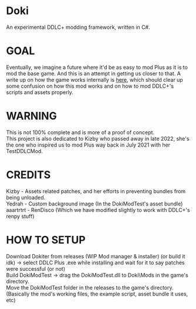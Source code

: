 # Doki
 An experimental DDLC+ modding framework, written in C#.

# GOAL
Eventually, we imagine a future where it'd be as easy to mod Plus as it is to mod the base game. And this is an attempt in getting us closer to that. A write up on how the game works internally is [here](https://arcadia.noia.site/posts/1733492691528), which should clear up some confusion on how this mod works and on how to mod DDLC+'s scripts and assets properly. <br>
# WARNING
This is not 100% complete and is more of a proof of concept. <br> This project is also dedicated to Kizby who passed away in late 2022, she's the one who inspired us to mod Plus way back in July 2021 with her TestDDLCMod.

# CREDITS
Kizby - Assets related patches, and her efforts in preventing bundles from being unloaded. <br>
Yedrah - Custom background image (In the DokiModTest's asset bundle) <br>
aaartrtrt - RenDisco (Which we have modified slightly to work with DDLC+'s renpy stuff) <br>

# HOW TO SETUP
Download Dokiter from releases (WIP Mod manager & installer) (or build it idk) -> select DDLC Plus .exe while installing and wait for it to say patches were successful (or not) <br>
Build DokiModTest -> drag the DokiModTest.dll to Doki\Mods in the game's directory. <br>
Move the DokiModTest folder in the releases to the game's directory. (Basically the mod's working files, the example script, asset bundle it uses, etc) <br>
